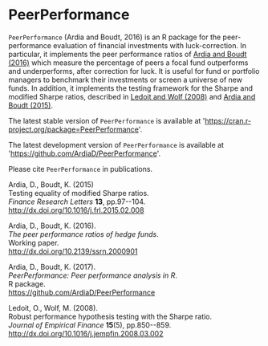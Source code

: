 # PeerPerformance

`PeerPerformance` (Ardia and Boudt, 2016) is an R package for the peer-performance evaluation of financial investments with
luck-correction. In particular, it implements the peer performance ratios 
of [Ardia and Boudt (2016)](http://dx.doi.org/10.2139/ssrn.2000901) which measure the percentage of peers a focal fund outperforms and underperforms, after
correction for luck. It is useful for fund or portfolio managers to 
benchmark their investments or screen a universe of new funds. 
In addition, it implements the testing framework for the Sharpe and modified Sharpe ratios, described 
in [Ledoit and Wolf (2008)](http://dx.doi.org/10.1016/j.jempfin.2008.03.002) 
and [Ardia and Boudt (2015)](http://dx.doi.org/10.1016/j.frl.2015.02.008).

The latest stable version of `PeerPerformance` is available at 'https://cran.r-project.org/package=PeerPerformance'.

The latest development version of `PeerPerformance` is available at 'https://github.com/ArdiaD/PeerPerformance'.

Please cite `PeerPerformance` in publications.

Ardia, D., Boudt, K. (2015)  
Testing equality of modified Sharpe ratios.  
_Finance Research Letters_ **13**, pp.97--104.   
http://dx.doi.org/10.1016/j.frl.2015.02.008

Ardia, D., Boudt, K. (2016).    
_The peer performance ratios of hedge funds_.    
Working paper.  
http://dx.doi.org/10.2139/ssrn.2000901

Ardia, D., Boudt, K. (2017).    
_PeerPerformance: Peer performance analysis in R_.    
R package.   
https://github.com/ArdiaD/PeerPerformance  

Ledoit, O., Wolf, M. (2008).   
Robust performance hypothesis testing with the Sharpe ratio.    
_Journal of Empirical Finance_ **15**(5), pp.850--859.  
http://dx.doi.org/10.1016/j.jempfin.2008.03.002  